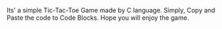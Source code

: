 Its' a simple Tic-Tac-Toe Game made by C language. Simply, Copy and Paste the code to Code Blocks.
Hope you will enjoy the game.
